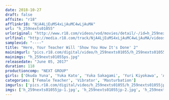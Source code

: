 ```yaml
---
date: 2018-10-27
draft: false
affsite: "r18"
afflinkr18: "NjA4LjEuMS4xLjAuMC4wLjAuMA"
url: "h_259nexts01055"
urloriginal: "http://www.r18.com/videos/vod/movies/detail/-/id=h_259nexts01055"
urlfinal: "http://media.r18.com/track/NjA4LjEuMS4xLjAuMC4wLjAuMA/videos/vod/movies/detail/-/id=h_259nexts01055"
samplevid: "----"
title: "Here, Your Teacher Will 'Show You How It's Done' 2"
mainimgurl: "pics.r18.com/digital/video/h_259nexts01055/h_259nexts01055ps.jpg"
mainimgs: "h_259nexts01055ps.jpg"
releasedate: "June 05, 2017"
duration: 118
productioncomp: "NEXT GROUP"
girls: ['Okuda Yuna', 'Yuka Kato', 'Yuka Sakagami', 'Yuri Kiyokawa', 'Aika Yukino', 'Maho Aizawa', 'Megu Nozaki', 'Emiko Kurihara', 'Tsukasa Ozora', 'Minami Okamura']
categories: ['Female Teacher', 'Vibrator', 'Masturbation']
imgurls: ['pics.r18.com/digital/video/h_259nexts01055/h_259nexts01055jp-1.jpg', 'pics.r18.com/digital/video/h_259nexts01055/h_259nexts01055jp-2.jpg', 'pics.r18.com/digital/video/h_259nexts01055/h_259nexts01055jp-3.jpg', 'pics.r18.com/digital/video/h_259nexts01055/h_259nexts01055jp-4.jpg', 'pics.r18.com/digital/video/h_259nexts01055/h_259nexts01055jp-5.jpg', 'pics.r18.com/digital/video/h_259nexts01055/h_259nexts01055jp-6.jpg', 'pics.r18.com/digital/video/h_259nexts01055/h_259nexts01055jp-7.jpg', 'pics.r18.com/digital/video/h_259nexts01055/h_259nexts01055jp-8.jpg', 'pics.r18.com/digital/video/h_259nexts01055/h_259nexts01055jp-9.jpg', 'pics.r18.com/digital/video/h_259nexts01055/h_259nexts01055jp-10.jpg', 'pics.r18.com/digital/video/h_259nexts01055/h_259nexts01055jp-11.jpg', 'pics.r18.com/digital/video/h_259nexts01055/h_259nexts01055jp-12.jpg', 'pics.r18.com/digital/video/h_259nexts01055/h_259nexts01055jp-13.jpg', 'pics.r18.com/digital/video/h_259nexts01055/h_259nexts01055jp-14.jpg', 'pics.r18.com/digital/video/h_259nexts01055/h_259nexts01055jp-15.jpg', 'pics.r18.com/digital/video/h_259nexts01055/h_259nexts01055jp-16.jpg', 'pics.r18.com/digital/video/h_259nexts01055/h_259nexts01055jp-17.jpg', 'pics.r18.com/digital/video/h_259nexts01055/h_259nexts01055jp-18.jpg', 'pics.r18.com/digital/video/h_259nexts01055/h_259nexts01055jp-19.jpg', 'pics.r18.com/digital/video/h_259nexts01055/h_259nexts01055jp-20.jpg']
imgs: ['h_259nexts01055jp-1.jpg', 'h_259nexts01055jp-2.jpg', 'h_259nexts01055jp-3.jpg', 'h_259nexts01055jp-4.jpg', 'h_259nexts01055jp-5.jpg', 'h_259nexts01055jp-6.jpg', 'h_259nexts01055jp-7.jpg', 'h_259nexts01055jp-8.jpg', 'h_259nexts01055jp-9.jpg', 'h_259nexts01055jp-10.jpg', 'h_259nexts01055jp-11.jpg', 'h_259nexts01055jp-12.jpg', 'h_259nexts01055jp-13.jpg', 'h_259nexts01055jp-14.jpg', 'h_259nexts01055jp-15.jpg', 'h_259nexts01055jp-16.jpg', 'h_259nexts01055jp-17.jpg', 'h_259nexts01055jp-18.jpg', 'h_259nexts01055jp-19.jpg', 'h_259nexts01055jp-20.jpg']
---
```

